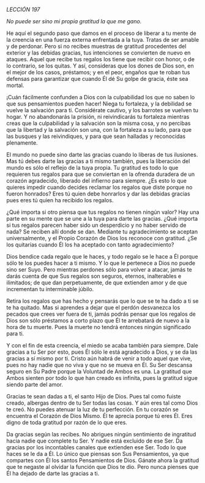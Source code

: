 *LECCIÓN 197*

*No puede ser sino mi propia gratitud la que me gano.*

He aquí el segundo paso que damos en el proceso de liberar a tu mente de la creencia en una fuerza externa enfrentada a la tuya. Tratas de ser amable y de perdonar. Pero si no recibes muestras de gratitud procedentes del exterior y las debidas gracias, tus intenciones se convierten de nuevo en ataques. Aquel que recibe tus regalos los tiene que recibir con honor, o de lo contrario, se los quitas. Y así, consideras que los dones de Dios son, en el mejor de los casos, préstamos; y en el peor, engaños que te roban tus defensas para garantizar que cuando Él dé Su golpe de gracia, éste sea mortal.

¡Cuán fácilmente confunden a Dios con la culpabilidad los que no saben lo que sus pensamientos pueden hacer! Niega tu fortaleza, y la debilidad se vuelve la salvación para ti. Considérate cautivo, y los barrotes se vuelven tu hogar. Y no abandonarás la prisión, ni reivindicarás tu fortaleza mientras creas que la culpabilidad y la salvación son la misma cosa, y no percibas que la libertad y la salvación son una, con la fortaleza a su lado, para que las busques y las reivindiques, y para que sean halladas y reconocidas plenamente.

El mundo no puede sino darte las gracias cuando lo liberas de tus ilusiones. Mas tú debes darte las gracias a ti mismo también, pues la liberación del mundo es sólo el reflejo de la tuya propia. Tu gratitud es todo lo que requieren tus regalos para que se conviertan en la ofrenda duradera de un corazón agradecido, liberado del infierno para siempre. ¿Es esto lo que quieres impedir cuando decides reclamar los regalos que diste porque no fueron honrados? Eres tú quien debe honrarlos y dar las debidas gracias pues eres tú quien ha recibido los regalos.

¿Qué importa si otro piensa que tus regalos no tienen ningún valor? Hay una parte en su mente que se une a la tuya para darte las gracias. ¿Qué importa si tus regalos parecen haber sido un desperdicio y no haber servido de nada? Se reciben allí donde se dan. Mediante tu agradecimiento se aceptan universalmente, y el Propio Corazón de Dios los reconoce con gratitud. ¿Se los quitarías cuando Él los ha aceptado con tanto agradecimiento?

Dios bendice cada regalo que le haces, y todo regalo se le hace a Él porque sólo te los puedes hacer a ti mismo. Y lo que le pertenece a Dios no puede sino ser Suyo. Pero mientras perdones sólo para volver a atacar, jamás te darás cuenta de que Sus regalos son seguros, eternos, inalterables e ilimitados; de que dan perpetuamente, de que extienden amor y de que incrementan tu interminable júbilo.

Retira los regalos que has hecho y pensarás que lo que se te ha dado a ti se te ha quitado. Mas si aprendes a dejar que el perdón desvanezca los pecados que crees ver fuera de ti, jamás podrás pensar que los regalos de Dios son sólo préstamos a corto plazo que Él te arrebatará de nuevo a la hora de tu muerte. Pues la muerte no tendrá entonces ningún significado para ti.

Y con el fin de esta creencia, el miedo se acaba también para siempre. Dale gracias a tu Ser por esto, pues Él sólo le está agradecido a Dios, y se da las gracias a sí mismo por ti. Cristo aún habrá de venir a todo aquel que vive, pues no hay nadie que no viva y que no se mueva en Él. Su Ser descansa seguro en Su Padre porque la Voluntad de Ambos es una. La gratitud que Ambos sienten por todo lo que han creado es infinita, pues la gratitud sigue siendo parte del amor.

Gracias te sean dadas a ti, el santo Hijo de Dios. Pues tal como fuiste creado, albergas dentro de tu Ser todas las cosas. Y aún eres tal como Dios te creó. No puedes atenuar la luz de tu perfección. En tu corazón se encuentra el Corazón de Dios Mismo. Él te aprecia porque tú eres Él. Eres digno de toda gratitud por razón de lo que eres.

Da gracias según las recibes. No abrigues ningún sentimiento de ingratitud hacia nadie que complete tu Ser. Y nadie está excluido de ese Ser. Da gracias por los incontables canales que extienden ese Ser. Todo lo que haces se le da a Él. Lo único que piensas son Sus Pensamientos, ya que compartes con Él los santos Pensamientos de Dios. Gánate ahora la gratitud que te negaste al olvidar la función que Dios te dio. Pero nunca pienses que Él ha dejado de darte las gracias a ti.